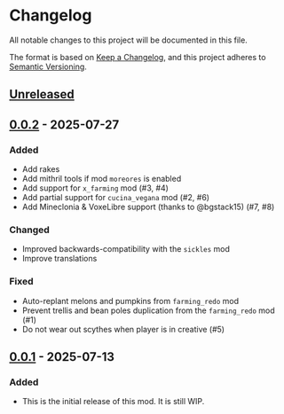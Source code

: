# Changelog

All notable changes to this project will be documented in this file.

The format is based on [Keep a Changelog](https://keepachangelog.com/en/1.1.0/),
and this project adheres to [Semantic Versioning](https://semver.org/spec/v2.0.0.html).

## [Unreleased]

## [0.0.2] - 2025-07-27

### Added

- Add rakes
- Add mithril tools if mod `moreores` is enabled
- Add support for `x_farming` mod (#3, #4)
- Add partial support for `cucina_vegana` mod (#2, #6)
- Add Mineclonia & VoxeLibre support (thanks to @bgstack15) (#7, #8)

### Changed

- Improved backwards-compatibility with the `sickles` mod
- Improve translations

### Fixed

- Auto-replant melons and pumpkins from `farming_redo` mod
- Prevent trellis and bean poles duplication from the `farming_redo` mod (#1)
- Do not wear out scythes when player is in creative (#5)

## [0.0.1] - 2025-07-13

### Added

- This is the initial release of this mod. It is still WIP.

[Unreleased]: https://codeberg.org/camelia/farmtools/src/branch/main
[0.0.2]: https://codeberg.org/camelia/farmtools/releases/tag/0.0.2
[0.0.1]: https://codeberg.org/camelia/farmtools/releases/tag/0.0.1
